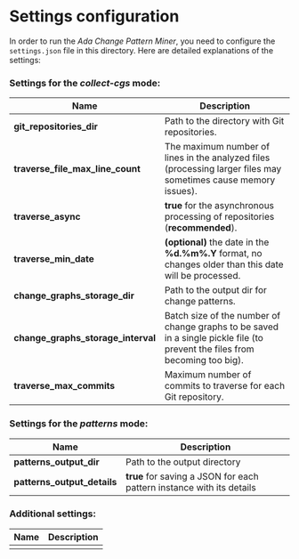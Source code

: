 # Settings configuration

In order to run the _Ada Change Pattern Miner_, you need to configure the `settings.json` file in this directory.
Here are detailed explanations of the settings:

### Settings for the _collect-cgs_ mode:

| Name                               | Description                                                                                                                 |
|------------------------------------|-----------------------------------------------------------------------------------------------------------------------------|
| **git_repositories_dir**           | Path to the directory with Git repositories.                                                                                |                                   
| **traverse_file_max_line_count**   | The maximum number of lines in the analyzed files (processing larger files may sometimes cause memory issues).              |               
| **traverse_async**                 | **true** for the asynchronous processing of repositories (**recommended**).                                                 |                    
| **traverse_min_date**              | **(optional)** the date in the **%d.%m%.Y** format, no changes older than this date will be processed.                      |                      
| **change_graphs_storage_dir**      | Path to the output dir for change patterns.                                                                                 |
| **change_graphs_storage_interval** | Batch size of the number of change graphs to be saved in a single pickle file (to prevent the files from becoming too big). |
| **traverse_max_commits**           | Maximum number of commits to traverse for each Git repository.                                                              |

### Settings for the _patterns_ mode:

| Name                        | Description                                                           |
|-----------------------------|-----------------------------------------------------------------------|
| **patterns_output_dir**     | Path to the output directory                                          |
| **patterns_output_details** | **true** for saving a JSON for each pattern instance with its details |

### Additional settings:

| Name | Description |
|------|-------------|
|      |             |